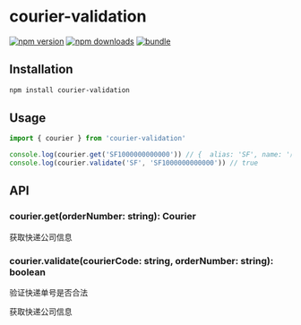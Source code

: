 # courier-validation

[![npm version][npm-version-src]][npm-version-href]
[![npm downloads][npm-downloads-src]][npm-downloads-href]
[![bundle][bundle-src]][bundle-href]

## Installation
```bash
npm install courier-validation
```

## Usage

```ts
import { courier } from 'courier-validation'

console.log(courier.get('SF1000000000000')) // {  alias: 'SF', name: '顺丰', reg: /^SF[a-z0-9]\d{12}$/i, }
console.log(courier.validate('SF', 'SF1000000000000')) // true
```

## API

### courier.get(orderNumber: string): Courier
获取快递公司信息

### courier.validate(courierCode: string, orderNumber: string): boolean
验证快递单号是否合法

获取快递公司信息

<!-- Badges -->

[npm-version-src]: https://img.shields.io/npm/v/courier-validation?style=flat&colorA=080f12&colorB=1fa669
[npm-version-href]: https://npmjs.com/package/courier-validation
[npm-downloads-src]: https://img.shields.io/npm/dm/courier-validation?style=flat&colorA=080f12&colorB=1fa669
[npm-downloads-href]: https://npmjs.com/package/courier-validation
[bundle-src]: https://img.shields.io/bundlephobia/minzip/courier-validation?style=flat&colorA=080f12&colorB=1fa669&label=minzip
[bundle-href]: https://bundlephobia.com/result?p=courier-validation
